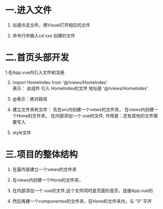# 一.进入文件
1. 右键点击文件，用Visual打开相应的文件

2. 命令行中输入cd xxx 创建的文件


# 二.首页头部开发

1.在App.vue内引入文件和注册
<script>
import HomeIndex from '@/views/HomeIndex'
export default {
  components:{
    HomeIndex
  }
}
</script>

2. import HomeIndex from '@/views/HomeIndex'  
   表示： 此组件  引入  HomeIndex的文件  地址是 '@/views/HomeIndex'  

3. @表示：绝对路径

4. 建立文件夹和文件：
                 先在src内创建一个views的文件夹，
                 在views内创建一个Hone的文件夹，
                 在内部添加一个.vue的文件,
                 作用是：还有其他的文件需要写入

5. style文件
<style lang="less" scoped>  scoped表示：作用域，这个组件的css类名就不会影响其他的css了
#app {
  font-family: Avenir, Helvetica, Arial, sans-serif;
  -webkit-font-smoothing: antialiased;
  -moz-osx-font-smoothing: grayscale;
  color: #2c3e50;
}
</style>


# 三.项目的整体结构

1. 在最外层建立一个views的文件夹

2. 在views内创建一个Hone的文件夹，

3. 在内部添加一个.vue的文件,这个文件同时是页面的首页，连接App.vue的

4. 然后再建一个componentss的文件夹，在Hone的文件夹内，与 “3” 平齐

